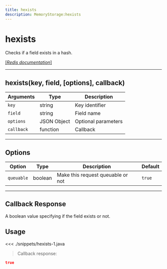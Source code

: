 ```yaml
---
title: hexists
description: MemoryStorage:hexists
---
```


# hexists

Checks if a field exists in a hash.

[[_Redis documentation_]](https://redis.io/commands/hexists)

---

## hexists(key, field, [options], callback)

| Arguments  | Type        | Description         |
| ---------- | ----------- | ------------------- |
| `key`      | string      | Key identifier      |
| `field`    | string      | Field name          |
| `options`  | JSON Object | Optional parameters |
| `callback` | function    | Callback            |

---

## Options

| Option     | Type    | Description                       | Default |
| ---------- | ------- | --------------------------------- | ------- |
| `queuable` | boolean | Make this request queuable or not | `true`  |

---

## Callback Response

A boolean value specifying if the field exists or not.

## Usage

<<< ./snippets/hexists-1.java

> Callback response:

```json
true
```
